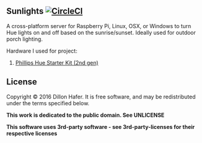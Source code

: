 Sunlights [![CircleCI](https://circleci.com/gh/dillonhafer/sunlights.svg?style=svg)](https://circleci.com/gh/dillonhafer/sunlights)
------

A cross-platform server for Raspberry Pi, Linux, OSX, or Windows to turn Hue lights on and off based on the sunrise/sunset. Ideally used for outdoor porch lighting.

Hardware I used for project:

1. [Phillips Hue Starter Kit (2nd gen)](http://amzn.to/2cRQwVt)

## License

Copyright © 2016 Dillon Hafer. It is free software, and may be redistributed under the terms specified below.

**This work is dedicated to the public domain. See UNLICENSE**

**This software uses 3rd-party software - see 3rd-party-licenses for their respective licenses**

